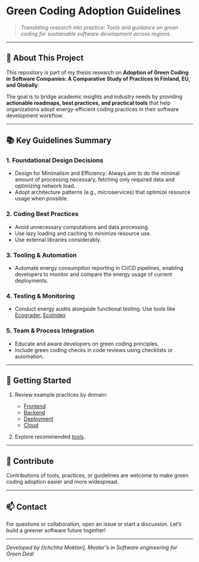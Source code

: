 # Green Coding Adoption Guidelines

> *Translating research into practice: Tools and guidance on green coding for sustainable software development across regions.*

---

## 🚀 About This Project

This repository is part of my thesis research on **Adoption of Green Coding in Software Companies: 
A Comparative Study of Practices in Finland, EU, and Globally**.

The goal is to bridge academic insights and industry needs by providing **actionable roadmaps, best practices, and practical tools** that help organizations adopt energy-efficient coding practices in their software development workflow.

---

## 📚 Key Guidelines Summary

### 1. Foundational Design Decisions
- Design for Minimalism and Efficiency: Always aim to do the minimal amount of processing necessary, fetching only required data and optimizing network load. 
- Adopt architecture patterns (e.g., microservices) that optimize resource usage when possible.

### 2. Coding Best Practices
- Avoid unnecessary computations and data processing.  
- Use lazy loading and caching to minimize resource use.
- Use external libraries considerably.

### 3. Tooling & Automation
- Automate energy consumption reporting in CI/CD pipelines, enabling developers to monitor and compare the energy usage of current deployments.

### 4. Testing & Monitoring
- Conduct energy audits alongside functional testing. Use tools like [Ecograder](https://ecograder.com/), [EcoIndex](https://www.ecoindex.fr/en/)

### 5. Team & Process Integration
- Educate and aware developers on green coding principles.  
- Include green coding checks in code reviews using checklists or automation.

---

## 🔧 Getting Started

1. Review example practices by domain:  
   - [Frontend](guidelines/practices/frontend.md)  
   - [Backend](guidelines/practices/backend.md)  
   - [Deployment](guidelines/practices/deployment.md)  
   - [Cloud](guidelines/practices/cloud.md)

2. Explore recommended [tools](guidelines/tools.md).

---

## 🤝 Contribute

Contributions of tools, practices, or guidelines are welcome to make green coding adoption easier and more widespread.

---

## 📫 Contact

For questions or collaboration, open an issue or start a discussion. Let’s build a greener software future together!

---

*Developed by [Ichchha Moktan], Master's in Software engineering for Green Deal*


